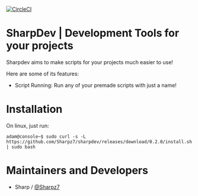 [![CircleCI](https://circleci.com/gh/Sharpz7/sharpdev.svg?style=svg)](https://circleci.com/gh/Sharpz7/sharpdev)

SharpDev | Development Tools for your projects
===========

Sharpdev aims to make scripts for your projects much easier to use!

Here are some of its features:

- Script Running: Run any of your premade scripts with just a name!

Installation
===========
On linux, just run:
```console
adam@console~$ sudo curl -s -L https://github.com/Sharpz7/sharpdev/releases/download/0.2.0/install.sh | sudo bash
```

Maintainers and Developers
==========

-   Sharp / [@Sharpz7](https://github.com/Sharpz7)